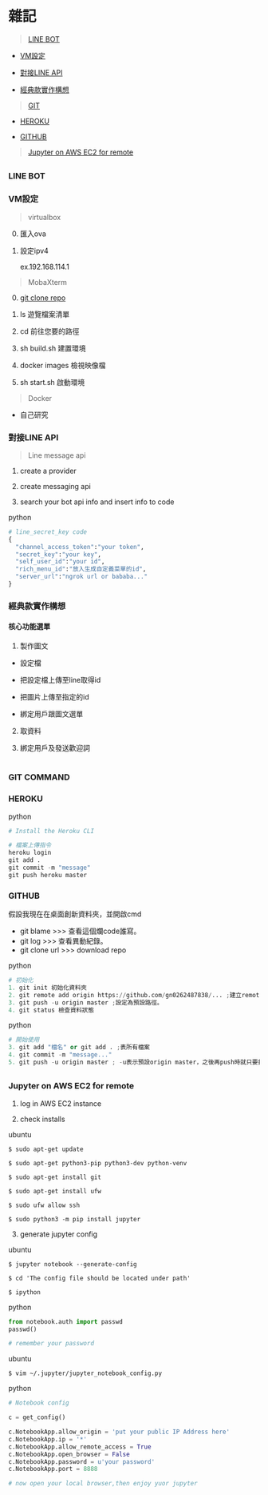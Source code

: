 # 雜記

> [LINE BOT](#1)
   
   * [VM設定](#1-1)

   * [對接LINE API](#1-2)
   
   * [經典款實作構想](#1-3)
   
> [GIT](#2)

   * [HEROKU](#2-1)
   
   * [GITHUB](#2-2)
   
> [Jupyter on AWS EC2 for remote](#3)



## <h3 id="1">LINE BOT</h3>

### <h3 id="1-1">VM設定</h3>

> virtualbox

0. 匯入ova

1. 設定ipv4

    ex.192.168.114.1

> MobaXterm

0. [git clone repo](https://github.com/BingHongLi/line_chat_bot_tutorial)

1. ls 遊覽檔案清單

2. cd 前往您要的路徑

3. sh build.sh 建置環境

4. docker images 檢視映像檔

4. sh start.sh 啟動環境

> Docker 

* 自己研究

### <h3 id="1-2">對接LINE API</h3> 

> Line message api

1. create a provider

2. create messaging api

3. search your bot api info and insert info to code 

python
```python
# line_secret_key code
{
  "channel_access_token":"your token",
  "secret_key":"your key",
  "self_user_id":"your id",
  "rich_menu_id":"放入生成自定義菜單的id",
  "server_url":"ngrok url or bababa..."
}
```

### <h3 id="1-3">經典款實作構想</h3>

#### 核心功能選單

1. 製作圖文
 
 * 設定檔
 
 * 把設定檔上傳至line取得id
 
 * 把圖片上傳至指定的id
 
 * 綁定用戶跟圖文選單

2. 取資料

3. 綁定用戶及發送歡迎詞

# <h3 id="2">GIT COMMAND</h3>

### <h3 id="2-1">HEROKU</h3>

python
```python
# Install the Heroku CLI 

# 檔案上傳指令
heroku login
git add .
git commit -m "message"
git push heroku master
```

### <h3 id="2-2">GITHUB</h3>

假設我現在在桌面創新資料夾，並開啟cmd
* git blame >>> 查看這個爛code誰寫。
* git log >>> 查看異動紀錄。
* git clone url >>> download repo

python
```python
# 初始化
1. git init 初始化資料夾
2. git remote add origin https://github.com/gn0262487838/... ;建立remote。
3. git push -u origin master ;設定為預設路徑。
4. git status 檢查資料狀態
```

python
```python
# 開始使用
3. git add "檔名" or git add . ;表所有檔案
4. git commit -m "message..."
5. git push -u origin master ; -u表示預設origin master，之後再push時就只要打git push。
```

## <h3 id="3">Jupyter on AWS EC2 for remote</h3>

1. log in AWS EC2 instance

2. check installs

ubuntu
```linux
$ sudo apt-get update

$ sudo apt-get python3-pip python3-dev python-venv

$ sudo apt-get install git

$ sudo apt-get install ufw

$ sudo ufw allow ssh

$ sudo python3 -m pip install jupyter
```

3. generate jupyter config

ubuntu
```linux
$ jupyter notebook --generate-config

$ cd 'The config file should be located under path'

$ ipython
```

python
```python
from notebook.auth import passwd
passwd()

# remember your password
```

ubuntu
```linux
$ vim ~/.jupyter/jupyter_notebook_config.py 
```

python
```python
# Notebook config

c = get_config()

c.NotebookApp.allow_origin = 'put your public IP Address here'
c.NotebookApp.ip = '*'
c.NotebookApp.allow_remote_access = True
c.NotebookApp.open_browser = False
c.NotebookApp.password = u'your password'
c.NotebookApp.port = 8888

# now open your local browser,then enjoy yuor jupyter
```
